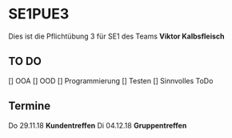 # SE1PUE3
Dies ist die Pflichtübung 3 für SE1 des Teams __Viktor Kalbsfleisch__

## TO DO
[] OOA
[] OOD
[] Programmierung
[] Testen
[] Sinnvolles ToDo

## Termine
Do 29.11.18 __Kundentreffen__
Di 04.12.18 __Gruppentreffen__
